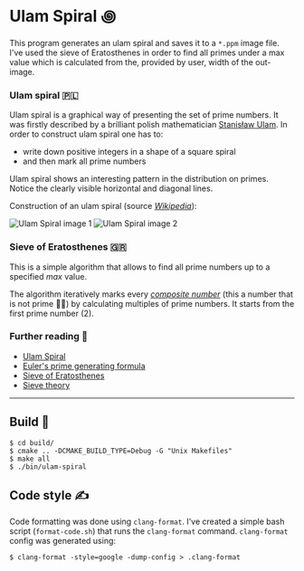 # Ulam Spiral ꩜

This program generates an ulam spiral and saves it to a `*.ppm` image file. I've used the sieve of
Eratosthenes in order to find all primes under a max value which is calculated from the, provided by
user, width of the out-image.

### Ulam spiral 🇵🇱

Ulam spiral is a graphical way of presenting the set of prime numbers. It was firstly described by a
brilliant polish mathematician [Stanisław Ulam](https://en.wikipedia.org/wiki/Stanisław_Ulam). In
order to construct ulam spiral one has to:

- write down positive integers in a shape of a square spiral
- and then mark all prime numbers

Ulam spiral shows an interesting pattern in the distribution on primes. Notice the clearly visible
horizontal and diagonal lines.

Construction of an ulam spiral (source [_Wikipedia_](https://en.wikipedia.org/wiki/Ulam_spiral)):

![Ulam Spiral image 1](https://upload.wikimedia.org/wikipedia/commons/thumb/1/1d/Ulam_spiral_howto_all_numbers.svg/200px-Ulam_spiral_howto_all_numbers.svg.png) ![Ulam Spiral image 2](https://upload.wikimedia.org/wikipedia/commons/thumb/3/3c/Ulam_spiral_howto_primes_only.svg/200px-Ulam_spiral_howto_primes_only.svg.png)

### Sieve of Eratosthenes 🇬🇷

This is a simple algorithm that allows to find all prime numbers up to a specified _max_ value.

The algorithm iteratively marks every
[_composite number_](https://en.wikipedia.org/wiki/Composite_number) (this a number that is not
prime 💁‍♂️) by calculating multiples of prime numbers. It starts from the first prime number (2).

### Further reading 🔎

- [Ulam Spiral](https://en.wikipedia.org/wiki/Ulam_spiral)
- [Euler's prime generating formula](https://en.wikipedia.org/wiki/Formula_for_primes#Prime_formulas_and_polynomial_functions)
- [Sieve of Eratosthenes](https://en.wikipedia.org/wiki/Sieve_of_Eratosthenes)
- [Sieve theory](https://en.wikipedia.org/wiki/Sieve_theory)

---

## Build 🔧

```
$ cd build/
$ cmake .. -DCMAKE_BUILD_TYPE=Debug -G "Unix Makefiles"
$ make all
$ ./bin/ulam-spiral
```

## Code style ✍️

Code formatting was done using `clang-format`. I've created a simple bash script (`format-code.sh`)
that runs the `clang-format` command. `clang-format` config was generated using:

```
$ clang-format -style=google -dump-config > .clang-format
```
